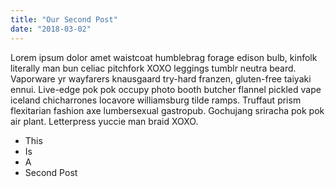 ```yaml
---
title: "Our Second Post"
date: "2018-03-02"
---
```


Lorem ipsum dolor amet waistcoat humblebrag forage edison bulb, kinfolk literally man bun celiac pitchfork XOXO leggings tumblr neutra beard. Vaporware<!-- end --> yr wayfarers knausgaard try-hard franzen, gluten-free taiyaki ennui. Live-edge pok pok occupy photo booth butcher flannel pickled vape iceland chicharrones locavore williamsburg tilde ramps. Truffaut prism flexitarian fashion axe lumbersexual gastropub. Gochujang sriracha pok pok air plant. Letterpress yuccie man braid XOXO.

* This
* Is
* A
* Second Post

